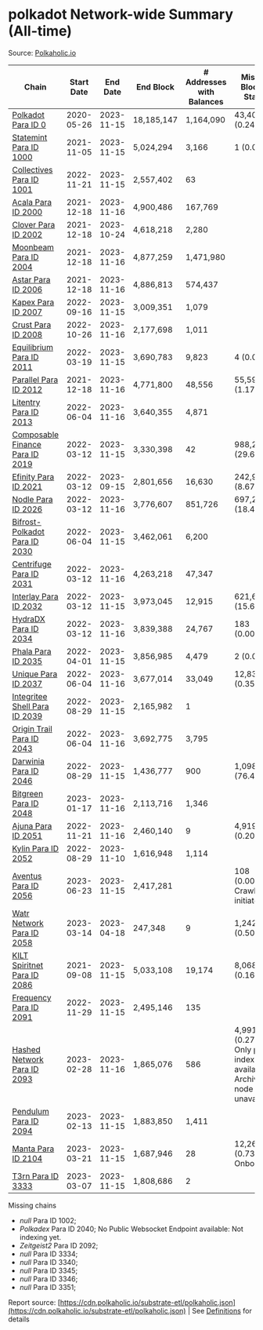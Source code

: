 # polkadot Network-wide Summary (All-time)

Source: [Polkaholic.io](https://polkaholic.io)


| Chain            | Start Date | End Date | End Block | # Addresses with Balances | Missing Blocks / Status |
| ---------------- | ---------- | ---------| --------- | ------------------------- | ----------------------- |
| [Polkadot Para ID 0](/polkadot/0-polkadot) | 2020-05-26 | 2023-11-15 | 18,185,147 |  1,164,090 | 43,409 (0.24%)  |
| [Statemint Para ID 1000](/polkadot/1000-statemint) | 2021-11-05 | 2023-11-15 | 5,024,294 |  3,166 | 1 (0.00%)  |
| [Collectives Para ID 1001](/polkadot/1001-collectives) | 2022-11-21 | 2023-11-15 | 2,557,402 |  63 |    |
| [Acala Para ID 2000](/polkadot/2000-acala) | 2021-12-18 | 2023-11-16 | 4,900,486 |  167,769 |    |
| [Clover Para ID 2002](/polkadot/2002-clover) | 2021-12-18 | 2023-10-24 | 4,618,218 |  2,280 |    |
| [Moonbeam Para ID 2004](/polkadot/2004-moonbeam) | 2021-12-18 | 2023-11-16 | 4,877,259 |  1,471,980 |    |
| [Astar Para ID 2006](/polkadot/2006-astar) | 2021-12-18 | 2023-11-16 | 4,886,813 |  574,437 |    |
| [Kapex Para ID 2007](/polkadot/2007-kapex) | 2022-09-16 | 2023-11-15 | 3,009,351 |  1,079 |    |
| [Crust Para ID 2008](/polkadot/2008-crust) | 2022-10-26 | 2023-11-16 | 2,177,698 |  1,011 |    |
| [Equilibrium Para ID 2011](/polkadot/2011-equilibrium) | 2022-03-19 | 2023-11-15 | 3,690,783 |  9,823 | 4 (0.00%)  |
| [Parallel Para ID 2012](/polkadot/2012-parallel) | 2021-12-18 | 2023-11-16 | 4,771,800 |  48,556 | 55,597 (1.17%)  |
| [Litentry Para ID 2013](/polkadot/2013-litentry) | 2022-06-04 | 2023-11-16 | 3,640,355 |  4,871 |    |
| [Composable Finance Para ID 2019](/polkadot/2019-composable) | 2022-03-12 | 2023-11-15 | 3,330,398 |  42 | 988,228 (29.67%)  |
| [Efinity Para ID 2021](/polkadot/2021-efinity) | 2022-03-12 | 2023-09-15 | 2,801,656 |  16,630 | 242,949 (8.67%)  |
| [Nodle Para ID 2026](/polkadot/2026-nodle) | 2022-03-12 | 2023-11-16 | 3,776,607 |  851,726 | 697,249 (18.46%)  |
| [Bifrost-Polkadot Para ID 2030](/polkadot/2030-bifrost-dot) | 2022-06-04 | 2023-11-15 | 3,462,061 |  6,200 |    |
| [Centrifuge Para ID 2031](/polkadot/2031-centrifuge) | 2022-03-12 | 2023-11-16 | 4,263,218 |  47,347 |    |
| [Interlay Para ID 2032](/polkadot/2032-interlay) | 2022-03-12 | 2023-11-15 | 3,973,045 |  12,915 | 621,626 (15.65%)  |
| [HydraDX Para ID 2034](/polkadot/2034-hydradx) | 2022-03-12 | 2023-11-16 | 3,839,388 |  24,767 | 183 (0.00%)  |
| [Phala Para ID 2035](/polkadot/2035-phala) | 2022-04-01 | 2023-11-15 | 3,856,985 |  4,479 | 2 (0.00%)  |
| [Unique Para ID 2037](/polkadot/2037-unique) | 2022-06-04 | 2023-11-16 | 3,677,014 |  33,049 | 12,839 (0.35%)  |
| [Integritee Shell Para ID 2039](/polkadot/2039-integritee-shell) | 2022-08-29 | 2023-11-15 | 2,165,982 |  1 |    |
| [Origin Trail Para ID 2043](/polkadot/2043-origintrail) | 2022-06-04 | 2023-11-16 | 3,692,775 |  3,795 |    |
| [Darwinia Para ID 2046](/polkadot/2046-darwinia) | 2022-08-29 | 2023-11-15 | 1,436,777 |  900 | 1,098,047 (76.42%)  |
| [Bitgreen Para ID 2048](/polkadot/2048-bitgreen) | 2023-01-17 | 2023-11-16 | 2,113,716 |  1,346 |    |
| [Ajuna Para ID 2051](/polkadot/2051-ajuna) | 2022-11-21 | 2023-11-16 | 2,460,140 |  9 | 4,919 (0.20%)  |
| [Kylin Para ID 2052](/polkadot/2052-kylin) | 2022-08-29 | 2023-11-10 | 1,616,948 |  1,114 |    |
| [Aventus Para ID 2056](/polkadot/2056-aventus) | 2023-06-23 | 2023-11-15 | 2,417,281 |   | 108 (0.00%) Crawling initiated |
| [Watr Network Para ID 2058](/polkadot/2058-watr) | 2023-03-14 | 2023-04-18 | 247,348 |  9 | 1,242 (0.50%)  |
| [KILT Spiritnet Para ID 2086](/polkadot/2086-kilt) | 2021-09-08 | 2023-11-15 | 5,033,108 |  19,174 | 8,068 (0.16%)  |
| [Frequency Para ID 2091](/polkadot/2091-frequency) | 2022-11-29 | 2023-11-15 | 2,495,146 |  135 |    |
| [Hashed Network Para ID 2093](/polkadot/2093-hashed) | 2023-02-28 | 2023-11-16 | 1,865,076 |  586 | 4,991 (0.27%) Only partial index available: Archive node unavailable |
| [Pendulum Para ID 2094](/polkadot/2094-pendulum) | 2023-02-13 | 2023-11-15 | 1,883,850 |  1,411 |    |
| [Manta Para ID 2104](/polkadot/2104-manta) | 2023-03-21 | 2023-11-15 | 1,687,946 |  28 | 12,262 (0.73%) Onboarding |
| [T3rn Para ID 3333](/polkadot/3333-t3rn) | 2023-03-07 | 2023-11-15 | 1,808,686 |  2 |    |

Missing chains


* *null* Para ID 1002; 
* *Polkadex* Para ID 2040; No Public Websocket Endpoint available: Not indexing yet.
* *Zeitgeist2* Para ID 2092; 
* *null* Para ID 3334; 
* *null* Para ID 3340; 
* *null* Para ID 3345; 
* *null* Para ID 3346; 
* *null* Para ID 3351; 

Report source: [https://cdn.polkaholic.io/substrate-etl/polkaholic.json](https://cdn.polkaholic.io/substrate-etl/polkaholic.json) | See [Definitions](/DEFINITIONS.md) for details
